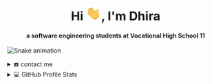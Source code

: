 <html>
<body>
  
<div align="center">
<h1 align="center">Hi <img width="35" src="https://github.com/1999AZZAR/1999AZZAR/blob/main/resources/img/waving.gif">, I'm Dhira</h1>
<h4 align="center">a software engineering students at Vocational High School 11</h4>
</div>
  
![Snake animation](https://github.com/dirarmdn/dirarmdn/blob/output/github-contribution-grid-snake.svg)

  

  
<details>
  <summary>☎️ contact me</summary>
<div>
  <samp>
    <h2 align="center">you can reach me by:</h2>
    <p align="center">
      <br/>
      <a href="https://www.linkedin.com/in/dhiraramadini/" target="blank"><img align="center"
         src="https://img.shields.io/badge/linkedin-%231DA1F2.svg?style=for-the-badge&logo=linkedin&logoColor=white"
         alt="azzar" height="30"/></a>
      <a href="mailto:dhiraramadini@gmail.com" target="blank"><img align="center"
         src="https://img.shields.io/badge/gmail-EA4335.svg?style=for-the-badge&logo=gmail&logoColor=white"
         alt="azzar" height="30"/></a>
            <a href="https://instagram.com/dirarmdn" target="blank"><img align="center"
         src="https://img.shields.io/badge/instagram-%23E4405F.svg?style=for-the-badge&logo=Instagram&logoColor=white"
         alt="azzar" height="30"/></a>
    </p>
  </samp>
</div>
</details>

<!-- <details>
  <summary>🧮 about</summary>
<div>
<samp>
<h2 align="center">About this Account</h2>
 </samp>
</div>
</details> -->
  
<details> 
  <summary>💻 GitHub Profile Stats</summary>
  <div>
  <samp>
    <h2 align="center"> Github stats </h2>
      <br/>
    
   
  <summary><h3>languages</h3></summary>
            <p align="center">
        <a href="https://github.com/dirarmdn/">
          <img src="https://github-readme-stats.vercel.app/api/top-langs/?username=dirarmdn&langs_count=6&locale=en&layout=compact&line_height=20&title_color=7A7ADB&icon_color=2234AE&text_color=D3D3D3&bg_color=0,000000,130F40"
          alt="dirarmdn :: overall Top Langs " /></a>
      </p>

  <summary><h3>stasistic</h3></summary>
  <div align="center">
  <a href="https://github.com/dirarmdn/">
    <img height="175em" src="https://github-readme-stats-eight-theta.vercel.app/api?username=dirarmdn&show_icons=true&locale=en&layout=compact&line_height=20&title_color=7A7ADB&icon_color=2234AE&text_color=D3D3D3&bg_color=0,000000,130F40&include_all_commits=true&count_private=true"/>
    <img src="https://github-readme-stats.vercel.app/api/top-langs?username=dirarmdn&show_icons=true&locale=en&layout=compact&line_height=20&title_color=7A7ADB&icon_color=2234AE&text_color=D3D3D3&bg_color=0,000000,130F40" width="375" />
  </a>
  </div>
     <br>
     </samp>
  </div>    
</details>
